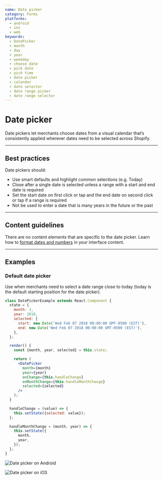 ```yaml
---
name: Date picker
category: Forms
platforms:
  - android
  - ios
  - web
keywords:
  - DatePicker
  - month
  - day
  - year
  - weekday
  - choose date
  - pick date
  - pick time
  - date picker
  - calendar
  - date selector
  - date range picker
  - date range selector
---
```


# Date picker

Date pickers let merchants choose dates from a visual calendar that’s
consistently applied wherever dates need to be selected across Shopify.

---

## Best practices

Date pickers should:

- Use smart defaults and highlight common selections (e.g. Today)
- Close after a single date is selected unless a range with a start and end date is required
- Set the start date on first click or tap and the end date on second click or tap if a range
  is required
- Not be used to enter a date that is many years in the future or the past

---

## Content guidelines

There are no content elements that are specific to the date picker.
Learn how to [format dates and numbers](/content/grammar-and-mechanics#dates-and-numbers) in your interface content.

---

## Examples

### Default date picker

Use when merchants need to select a date range close to today (today is the default starting position for the date picker).

```jsx
class DatePickerExample extends React.Component {
  state = {
    month: 1,
    year: 2018,
    selected: {
      start: new Date('Wed Feb 07 2018 00:00:00 GMT-0500 (EST)'),
      end: new Date('Wed Feb 07 2018 00:00:00 GMT-0500 (EST)'),
    },
  };

  render() {
    const {month, year, selected} = this.state;

    return (
      <DatePicker
        month={month}
        year={year}
        onChange={this.handleChange}
        onMonthChange={this.handleMonthChange}
        selected={selected}
      />
    );
  }

  handleChange = (value) => {
    this.setState({selected: value});
  };

  handleMonthChange = (month, year) => {
    this.setState({
      month,
      year,
    });
  };
}
```

<!-- content-for: android -->

![Date picker on Android](components/DatePicker/android/default.png)

<!-- /content-for -->

<!-- content-for: ios -->

![Date picker on iOS](components/DatePicker/ios/default.png)

<!-- /content-for -->

